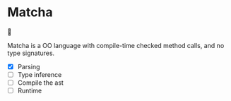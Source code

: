 
# Matcha

:tea:

Matcha is a OO language with compile-time checked method calls, and no type signatures.

- [x] Parsing
- [ ] Type inference
- [ ] Compile the ast
- [ ] Runtime
